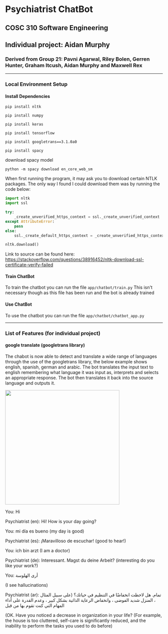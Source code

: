 # Psychiatrist ChatBot
## COSC 310 Software Engineering
## Individual project: Aidan Murphy
### Derived from Group 21: Pavni Agarwal, Riley Bolen, Gerren Hunter, Graham Itcush, Aidan Murphy and Maxwell Rex


------

### Local Environment Setup

#### Install Dependencies

`pip install nltk`

`pip install numpy`

`pip install keras`

`pip install tensorflow`

`pip install googletrans==3.1.0a0`

`pip install spacy`

download spacy model

`python -m spacy download en_core_web_sm`

When first running the program, it may ask you to download certain NTLK packages. The only way I found I could download them was by running the code below:

```python
import nltk
import ssl

try:
    _create_unverified_https_context = ssl._create_unverified_context
except AttributeError:
    pass
else:
    ssl._create_default_https_context = _create_unverified_https_context

nltk.download()
```

Link to source can be found here: https://stackoverflow.com/questions/38916452/nltk-download-ssl-certificate-verify-failed


#### Train ChatBot

To train the chatbot you can run the file `app/chatbot/train.py`
This isn't necessary though as this file has been run and the bot is already trained

#### Use ChatBot

To use the chatbot you can run the file `app/chatbot/chatbot_app.py`

------

### List of Features (for individual project)

#### google translate (googletrans library)

The chabot is now able to detect and translate a wide range of languages through the use of the googletrans library, the below example shows english, spanish, german and arabic. The bot translates the input text to english remembering what language it was input as, interprets and selects an appropriate response. The bot then translates it back into the source language and outputs it.

<img width="365" src="https://user-images.githubusercontent.com/77344004/161349714-05d2b003-37d0-4565-afbb-366fb5e23d0f.png">

You: Hi

Psychiatrist (en): Hi! How is your day going?

You: mi día es bueno (my day is good)

Psychiatrist (es): ¡Maravilloso de escuchar! (good to hear!)

You: ich bin arzt (I am a doctor)

Psychiatrist (de): Interessant. Magst du deine Arbeit? (interesting do you like your work?)

You: أرى الهلوسة

(I see hallucinations)

Psychiatrist (ar): تمام. هل لاحظت انخفاضًا في التنظيم في حياتك؟ (على سبيل المثال ، المنزل شديد الفوضى ، وانخفاض الرعاية الذاتية بشكل كبير ، وعدم القدرة على أداء المهام التي كنت تقوم بها من قبل

(OK. Have you noticed a decrease in organization in your life? (For example, the house is too cluttered, self-care is significantly reduced, and the inability to perform the tasks you used to do before)
